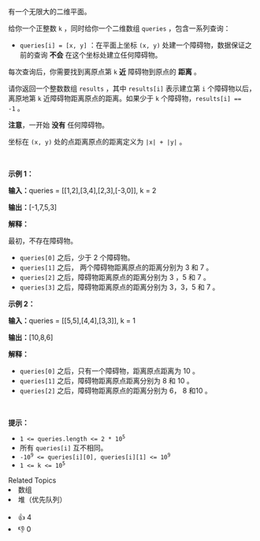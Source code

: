 <p>有一个无限大的二维平面。</p>

<p>给你一个正整数&nbsp;<code>k</code>&nbsp;，同时给你一个二维数组&nbsp;<code>queries</code>&nbsp;，包含一系列查询：</p>

<ul> 
 <li><code>queries[i] = [x, y]</code>&nbsp;：在平面上坐标&nbsp;<code>(x, y)</code>&nbsp;处建一个障碍物，数据保证之前的查询 <strong>不会</strong> 在这个坐标处建立任何障碍物。</li> 
</ul>

<p>每次查询后，你需要找到离原点第 <code>k</code>&nbsp;<strong>近</strong>&nbsp;障碍物到原点的 <strong>距离</strong>&nbsp;。</p>

<p>请你返回一个整数数组&nbsp;<code>results</code>&nbsp;，其中&nbsp;<code>results[i]</code>&nbsp;表示建立第 <code>i</code>&nbsp;个障碍物以后，离原地第 <code>k</code>&nbsp;近障碍物距离原点的距离。如果少于 <code>k</code>&nbsp;个障碍物，<code>results[i] == -1</code>&nbsp;。</p>

<p><strong>注意</strong>，一开始&nbsp;<strong>没有</strong>&nbsp;任何障碍物。</p>

<p>坐标在&nbsp;<code>(x, y)</code>&nbsp;处的点距离原点的距离定义为&nbsp;<code>|x| + |y|</code>&nbsp;。</p>

<p>&nbsp;</p>

<p><strong class="example">示例 1：</strong></p>

<div class="example-block"> 
 <p><span class="example-io"><b>输入：</b>queries = [[1,2],[3,4],[2,3],[-3,0]], k = 2</span></p> 
</div>

<p><span class="example-io"><b>输出：</b>[-1,7,5,3]</span></p>

<p><strong>解释：</strong></p>

<p>最初，不存在障碍物。</p>

<ul> 
 <li><code>queries[0]</code>&nbsp;之后，少于 2 个障碍物。</li> 
 <li><code>queries[1]</code>&nbsp;之后，&nbsp;两个障碍物距离原点的距离分别为 3 和 7 。</li> 
 <li><code>queries[2]</code>&nbsp;之后，障碍物距离原点的距离分别为 3 ，5 和 7 。</li> 
 <li><code>queries[3]</code>&nbsp;之后，障碍物距离原点的距离分别为 3，3，5 和 7 。</li> 
</ul>

<p><strong class="example">示例 2：</strong></p>

<div class="example-block"> 
 <p><span class="example-io"><b>输入：</b>queries = [[5,5],[4,4],[3,3]], k = 1</span></p> 
</div>

<p><span class="example-io"><b>输出：</b>[10,8,6]</span></p>

<p><b>解释：</b></p>

<ul> 
 <li><code>queries[0]</code>&nbsp;之后，只有一个障碍物，距离原点距离为 10 。</li> 
 <li><code>queries[1]</code>&nbsp;之后，障碍物距离原点距离分别为 8 和 10 。</li> 
 <li><code>queries[2]</code>&nbsp;之后，障碍物距离原点的距离分别为 6， 8 和10 。</li> 
</ul>

<p>&nbsp;</p>

<p><strong>提示：</strong></p>

<ul> 
 <li><code>1 &lt;= queries.length &lt;= 2 * 10<sup>5</sup></code></li> 
 <li>所有&nbsp;<code>queries[i]</code>&nbsp;互不相同。</li> 
 <li><code>-10<sup>9</sup> &lt;= queries[i][0], queries[i][1] &lt;= 10<sup>9</sup></code></li> 
 <li><code>1 &lt;= k &lt;= 10<sup>5</sup></code></li> 
</ul>

<div><div>Related Topics</div><div><li>数组</li><li>堆（优先队列）</li></div></div><br><div><li>👍 4</li><li>👎 0</li></div>